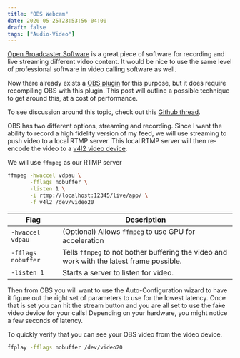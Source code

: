 ```yaml
---
title: "OBS Webcam"
date: 2020-05-25T23:53:56-04:00
draft: false
tags: ["Audio-Video"]
---
```


[Open Broadcaster Software](https://obsproject.com/) is a great piece of software for recording and live streaming different video content. It would be nice to use the same level of professional software in video calling software as well.

Now there already exists a [OBS plugin](https://github.com/CatxFish/obs-v4l2sink) for this purpose, but it does require recompiling OBS with this plugin. This post will outline a possible technique to get around this, at a cost of performance.

To see discussion around this topic, check out this [Github thread](https://github.com/CatxFish/obs-virtual-cam/issues/17).

OBS has two different options, streaming and recording. Since I want the ability to record a high fidelity version of my feed, we will use streaming to push video to a local RTMP server. This local RTMP server will then re-encode the video to a [v4l2 video device](https://brandonrozek.com/blog/fakewebcam/).

We will use `ffmpeg` as our RTMP server

```bash
ffmpeg -hwaccel vdpau \
       -fflags nobuffer \
       -listen 1 \
       -i rtmp://localhost:12345/live/app/ \
       -f v4l2 /dev/video20
```

| Flag               | Description                                                  |
| ------------------ | ------------------------------------------------------------ |
| `-hwaccel vdpau`   | (Optional) Allows `ffmpeg` to use GPU for acceleration       |
| `-fflags nobuffer` | Tells `ffmpeg` to not bother buffering the video and work with the latest frame possible. |
| `-listen 1`        | Starts a server to listen for video.                         |

Then from OBS you will want to use the Auto-Configuration wizard to have it figure out the right set of parameters to use for the lowest latency. Once that is set you can hit the stream button and you are all set to use the fake video device for your calls! Depending on your hardware, you might notice a few seconds of latency.

To quickly verify that you can see your OBS video from the video device.

```bash
ffplay -fflags nobuffer /dev/video20
```

